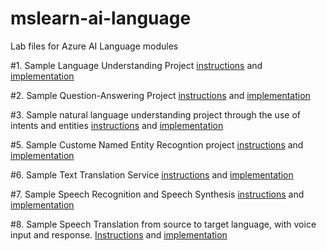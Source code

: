 # mslearn-ai-language
Lab files for Azure AI Language modules

#1. Sample Language Understanding Project [instructions](./Instruction/Exercises/01-analyze-text.md) and [implementation](./Labfiles/01-analyze-text/Python/text-analysis/text-analysis.ipynb)

#2. Sample Question-Answering Project [instructions](./Instructions/Exercises/02-qna.md) and [implementation](./Labfiles/02-qna/Python/qna-app.ipynb)

#3. Sample natural language understanding project through the use of intents and entities [instructions](./Instructions/Exercises/03-language-understanding.md) and [implementation](./Labfiles/03-language/Python/clock-client/clock-client.ipynb)


#5. Sample Custome Named Entity Recogntion project [instructions](./Instructions/Exercises/05-extract-custom-entities.md) and [implementation](./Labfiles/05-custom-entity-recognition/Python/custom-entities/custom-entities.ipynb)


#6. Sample Text Translation Service [instructions](./Instructions/Exercises/06-translate-text.md) and [implementation](./Labfiles/06b-translator-sdk/Python/translate-text/translate.ipynb)

#7. Sample Speech Recognition and Speech Synthesis [instructions](./Instructions/Exercises/07-speech.md) and [implementation](./Labfiles/07-speech/Python/speaking-clock/speaking-clock.ipynb)

#8. Sample Speech Translation from source to target language, with voice input and response. [Instructions](./Instructions/Exercises/08-translate-speech.md) and [implementation](./Labfiles/08-speech-translation/Python/translator/translator.ipynb)